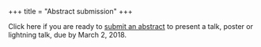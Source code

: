+++
title = "Abstract submission"
+++

Click here if you are ready to [submit an abstract](https://goo.gl/forms/fWETwXsdfMbkFhJD3) to present a talk, poster or lightning talk, due by March 2, 2018.
